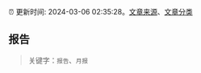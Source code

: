 :alarm_clock: 更新时间: 2024-03-06 02:35:28。[文章来源](/README.md)、[文章分类](/TAGS.md)

## 报告


> 关键字：`报告`、`月报`



